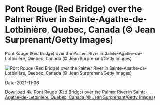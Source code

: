 # Pont Rouge (Red Bridge) over the Palmer River in Sainte-Agathe-de-Lotbinière, Quebec, Canada (© Jean Surprenant/Getty Images)

Pont Rouge (Red Bridge) over the Palmer River in Sainte-Agathe-de-Lotbinière, Quebec, Canada (© Jean Surprenant/Getty Images)

![Pont Rouge (Red Bridge) over the Palmer River in Sainte-Agathe-de-Lotbinière, Quebec, Canada (© Jean Surprenant/Getty Images)](https://bing.com/th?id=OHR.PontRouge_EN-US8216026982_UHD.jpg&w=1024&h=576)

Date: 2021-11-06

Download 4k: [Pont Rouge (Red Bridge) over the Palmer River in Sainte-Agathe-de-Lotbinière, Quebec, Canada (© Jean Surprenant/Getty Images)](https://bing.com/th?id=OHR.PontRouge_EN-US8216026982_UHD.jpg)

